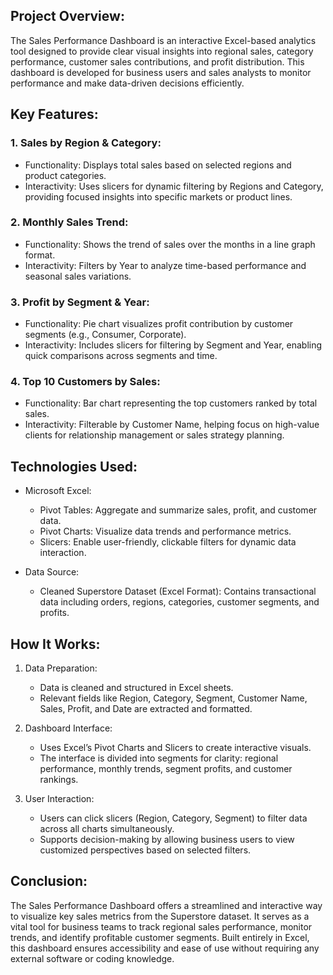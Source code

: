 
## Project Overview:

The Sales Performance Dashboard is an interactive Excel-based analytics tool designed to provide clear visual insights into regional sales, category performance, customer sales contributions, and profit distribution. This dashboard is developed for business users and sales analysts to monitor performance and make data-driven decisions efficiently.

## Key Features:

### 1. Sales by Region & Category:

* Functionality: Displays total sales based on selected regions and product categories.
* Interactivity: Uses slicers for dynamic filtering by Regions and Category, providing focused insights into specific markets or product lines.

### 2. Monthly Sales Trend:

* Functionality: Shows the trend of sales over the months in a line graph format.
* Interactivity: Filters by Year to analyze time-based performance and seasonal sales variations.

### 3. Profit by Segment & Year:

* Functionality: Pie chart visualizes profit contribution by customer segments (e.g., Consumer, Corporate).
* Interactivity: Includes slicers for filtering by Segment and Year, enabling quick comparisons across segments and time.

### 4. Top 10 Customers by Sales:

* Functionality: Bar chart representing the top customers ranked by total sales.
* Interactivity: Filterable by Customer Name, helping focus on high-value clients for relationship management or sales strategy planning.


## Technologies Used:

* Microsoft Excel:

  * Pivot Tables: Aggregate and summarize sales, profit, and customer data.
  * Pivot Charts: Visualize data trends and performance metrics.
  * Slicers: Enable user-friendly, clickable filters for dynamic data interaction.

* Data Source:

  * Cleaned Superstore Dataset (Excel Format): Contains transactional data including orders, regions, categories, customer segments, and profits.


## How It Works:

1. Data Preparation:

   * Data is cleaned and structured in Excel sheets.
   * Relevant fields like Region, Category, Segment, Customer Name, Sales, Profit, and Date are extracted and formatted.

2. Dashboard Interface:

   * Uses Excel’s Pivot Charts and Slicers to create interactive visuals.
   * The interface is divided into segments for clarity: regional performance, monthly trends, segment profits, and customer rankings.

3. User Interaction:

   * Users can click slicers (Region, Category, Segment) to filter data across all charts simultaneously.
   * Supports decision-making by allowing business users to view customized perspectives based on selected filters.

## Conclusion:

The Sales Performance Dashboard offers a streamlined and interactive way to visualize key sales metrics from the Superstore dataset. It serves as a vital tool for business teams to track regional sales performance, monitor trends, and identify profitable customer segments. Built entirely in Excel, this dashboard ensures accessibility and ease of use without requiring any external software or coding knowledge.


